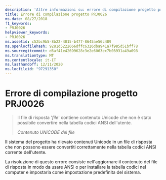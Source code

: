 ```yaml
---
description: 'Altre informazioni su: errore di compilazione progetto progetto PRJ0026'
title: Errore di compilazione progetto PRJ0026
ms.date: 08/27/2018
f1_keywords:
- PRJ0026
helpviewer_keywords:
- PRJ0026
ms.assetid: c52bc9b5-8b22-4015-b477-8645ae56c489
ms.openlocfilehash: 9281d5222666dffc6326dba941a7f985d51bff78
ms.sourcegitcommit: d6af41e42699628c3e2e6063ec7b03931a49a098
ms.translationtype: MT
ms.contentlocale: it-IT
ms.lasthandoff: 12/11/2020
ms.locfileid: "97291350"
---
```

# <a name="project-build-error-prj0026"></a>Errore di compilazione progetto PRJ0026

> Il file di risposta '*file*' contiene contenuto Unicode che non è stato possibile convertire nella tabella codici ANSI dell'utente.
>
> *Contenuto UNICODE del file*

Il sistema del progetto ha rilevato contenuti Unicode in un file di risposta che non possono essere convertiti correttamente nella tabella codici ANSI corrente dell'utente.

La risoluzione di questo errore consiste nell'aggiornare il contenuto del file di risposta in modo da usare ANSI o per installare la tabella codici nel computer e impostarla come impostazione predefinita del sistema.
